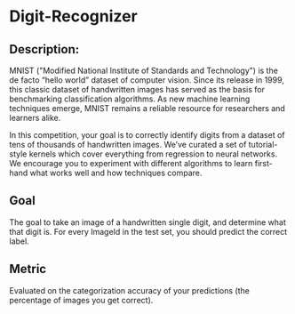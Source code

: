 # Digit-Recognizer
## Description:

MNIST ("Modified National Institute of Standards and Technology") is the de facto “hello world” dataset of computer vision. Since its release in 1999, this classic dataset of handwritten images has served as the basis for benchmarking classification algorithms. As new machine learning techniques emerge, MNIST remains a reliable resource for researchers and learners alike.

In this competition, your goal is to correctly identify digits from a dataset of tens of thousands of handwritten images. We’ve curated a set of tutorial-style kernels which cover everything from regression to neural networks. We encourage you to experiment with different algorithms to learn first-hand what works well and how techniques compare.

## Goal
The goal to take an image of a handwritten single digit, and determine what that digit is.
For every ImageId in the test set, you should predict the correct label.

## Metric
Evaluated on the categorization accuracy of your predictions (the percentage of images you get correct).
